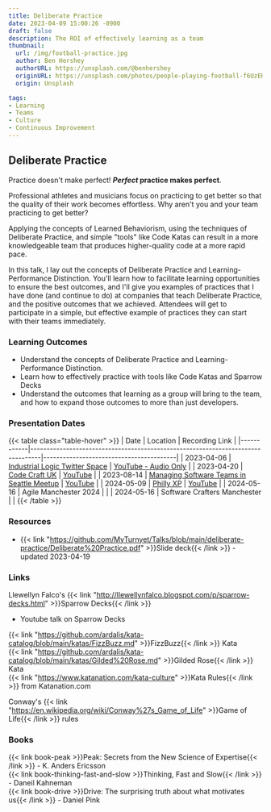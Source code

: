 ```yaml
---
title: Deliberate Practice
date: 2023-04-09 15:00:26 -0900
draft: false
description: The ROI of effectively learning as a team
thumbnail:
  url: /img/football-practice.jpg
  author: Ben Hershey
  authorURL: https://unsplash.com/@benhershey
  originURL: https://unsplash.com/photos/people-playing-football-f6UzEHe5qf4
  origin: Unsplash

tags:
- Learning
- Teams
- Culture
- Continuous Improvement
---
```

## Deliberate Practice

Practice doesn't make perfect! ***Perfect* practice makes perfect**.

Professional athletes and musicians focus on practicing to get better so that the quality of their work becomes
effortless. Why aren't you and your team practicing to get better?

Applying the concepts of Learned Behaviorism, using the techniques of Deliberate Practice, and simple "tools" like Code
Katas can result in a more knowledgeable team that produces higher-quality code at a more rapid pace.

In this talk, I lay out the concepts of Deliberate Practice and Learning-Performance Distinction. You'll learn how to
facilitate learning opportunities to ensure the best outcomes, and I'll give you examples of practices that I have
done (and continue to do) at companies that teach Deliberate Practice, and the positive outcomes that we achieved. Attendees
will get to participate in a simple, but effective example of practices they can start with their teams immediately.

### Learning Outcomes
- Understand the concepts of Deliberate Practice and Learning-Performance Distinction.
- Learn how to effectively practice with tools like Code Katas and Sparrow Decks
- Understand the outcomes that learning as a group will bring to the team, and how to expand those outcomes to more than
  just developers.

### Presentation Dates
{{< table class="table-hover" >}}
| Date       | Location                                                                        | Recording Link                          |
|------------|---------------------------------------------------------------------------------|-----------------------------------------|
| 2023-04-06 | [Industrial Logic Twitter Space](https://twitter.com/IndustrialLogic)           | [YouTube - Audio Only](https://youtu.be/4htssaCZgq8) |
| 2023-04-20 | [Code Craft UK](https://www.codecraftuk.org/events/2023/04/deliberate-practice) | [YouTube](https://youtu.be/-IZ2cu191dA) |
| 2023-08-14 | [Managing Software Teams in Seattle Meetup](https://www.meetup.com/managing-software-teams-in-seattle/events/294060653/) | [YouTube](https://youtu.be/YEZSK9JqYT4) |
| 2024-05-09 | [Philly XP](https://www.meetup.com/PhillyXP/events/300473620) | [YouTube](https://youtu.be/L0Jmdo6m8_0) |
| 2024-05-16 | Agile Manchester 2024 | |
| 2024-05-16 | Software Crafters Manchester | |
{{< /table >}}

### Resources
- {{< link "https://github.com/MyTurnyet/Talks/blob/main/deliberate-practice/Deliberate%20Practice.pdf" >}}Slide deck{{< /link >}} - updated 2023-04-19

### Links
Llewellyn Falco's {{< link "http://llewellynfalco.blogspot.com/p/sparrow-decks.html" >}}Sparrow Decks{{< /link >}}
- Youtube talk on Sparrow Decks

{{< link "https://github.com/ardalis/kata-catalog/blob/main/katas/FizzBuzz.md" >}}FizzBuzz{{< /link >}} Kata  
{{< link "https://github.com/ardalis/kata-catalog/blob/main/katas/Gilded%20Rose.md" >}}Gilded Rose{{< /link >}} Kata  
{{< link "https://www.katanation.com/kata-culture" >}}Kata Rules{{< /link >}} from Katanation.com

Conway's {{< link "https://en.wikipedia.org/wiki/Conway%27s_Game_of_Life" >}}Game of Life{{< /link >}} rules

### Books

{{< link book-peak >}}Peak: Secrets from the New Science of Expertise{{< /link >}} - K. Anders Ericsson  
{{< link book-thinking-fast-and-slow >}}Thinking, Fast and Slow{{< /link >}} - Daneil Kahneman  
{{< link book-drive >}}Drive: The surprising truth about what motivates us{{< /link >}} - Daniel Pink
